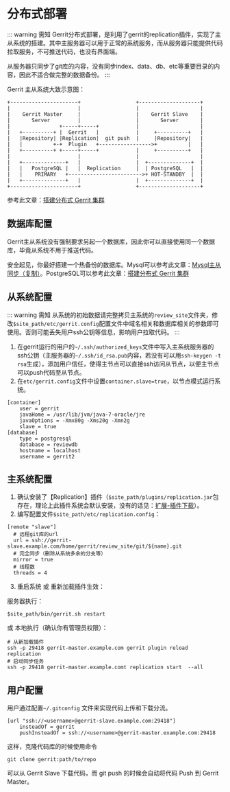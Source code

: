 # 分布式部署

::: warning 需知
Gerrit分布式部署，是利用了gerrit的replication插件，实现了主从系统的搭建。其中主服务器可以用于正常的系统服务，而从服务器只能提供代码拉取服务，不可推送代码，也没有界面端。

从服务器只同步了git库的内容，没有同步index、data、db、etc等重要目录的内容，因此不适合做完整的数据备份。
:::

Gerrit 主从系统大致示意图：
```
+----------------------+                  +--------------------+
|                      |                  |                    |
|    Gerrit Master     |                  |    Gerrit Slave    |
|       Server         |                  |       Server       |
|                +-----+-----+            |                    |
|   +----------+ |  Gerrit   |            |     +----------+   |
|   |Repository| |Replication|  git push  |     |Repository|   |
|   |          +-+  Plugin   +----------------->+          |   |
|   +----------+ +-----+-----+            |     +----------+   |
|                      |                  |                    |
|   +--------------+   |                  |  +--------------+  |
|   |   PostgreSQL |   |  Replication     |  | PostgreSQL   |  |
|   |    PRIMARY   +------------------------>+ HOT-STANDBY  |  |
|   +--------------+   |                  |  +--------------+  |
+----------------------+                  +--------------------+
```
参考此文章：[搭建分布式 Gerrit 集群](https://yumminhuang.github.io/post/distributedgerrit/)


## 数据库配置
Gerrit主从系统没有强制要求另起一个数据库，因此你可以直接使用同一个数据库，毕竟从系统不用于推送代码。

安全起见，你最好搭建一个热备份的数据库。Mysql可以参考此文章：[Mysql主从同步（复制）](https://www.cnblogs.com/kylinlin/p/5258719.html)。PostgreSQL可以参考此文章：[搭建分布式 Gerrit 集群](https://yumminhuang.github.io/post/distributedgerrit/)

## 从系统配置
::: warning 需知
从系统的初始数据请完整拷贝主系统的`review_site`文件夹，修改`$site_path/etc/gerrit.config`配置文件中域名相关和数据库相关的参数即可使用。否则可能丢失用户ssh公钥等信息，影响用户拉取代码。
:::
1. 在gerrit运行的用户的`~/.ssh/authorized_keys`文件中写入主系统服务器的ssh公钥（主服务器的`~/.ssh/id_rsa.pub`内容，若没有可以用`ssh-keygen -t rsa`生成），添加用户信任，使得主节点可以直接ssh访问从节点，以便主节点可以push代码至从节点。
2. 在`etc/gerrit.config`文件中设置`container.slave=true`，以节点模式运行系统。
``` {5}
[container]
    user = gerrit
    javaHome = /usr/lib/jvm/java-7-oracle/jre
    javaOptions = -Xmx80g -Xms20g -Xmn2g
    slave = true
[database]
    type = postgresql
    database = reviewdb
    hostname = localhost
    username = gerrit2
```

## 主系统配置
1. 确认安装了【Replication】插件（`$site_path/plugins/replication.jar`包存在，理论上此插件系统会默认安装，没有的话见：[扩展-插件下载](/gerrit/extend.html#插件下载)）。
2. 编写配置文件`$site_path/etc/replication.config`：
```
[remote "slave"]
  # 远程git库的url
  url = ssh://gerrit-slave.example.com/home/gerrit/review_site/git/${name}.git
  # 完全同步（删除从系统多余的分支等）
  mirror = true
  # 线程数
  threads = 4
```
3. 重启系统 或 重新加载插件生效：

服务器执行：
```
$site_path/bin/gerrit.sh restart
```
或 本地执行（确认你有管理员权限）：
```
# 从新加载插件
ssh -p 29418 gerrit-master.example.com gerrit plugin reload replication
# 启动同步任务
ssh -p 29418 gerrit-master.example.comt replication start  --all
```

## 用户配置
用户通过配置`~/.gitconfig` 文件来实现代码上传和下载分流。
```
[url "ssh://<username>@gerrit-slave.example.com:29418"]
    insteadOf = gerrit
    pushInsteadOf = ssh://<username>@gerrit-master.example.com:29418
```
这样，克隆代码库的时候使用命令
```
git clone gerrit:path/to/repo
```
可以从 Gerrit Slave 下载代码，而 git push 的时候会自动将代码 Push 到 Gerrit Master。